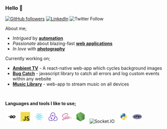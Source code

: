 ### Hello 👋

[![GitHub followers](https://img.shields.io/github/followers/hmerritt?label=hmerritt&style=social)](https://github.com/hmerritt)  [![LinkedIn](https://img.shields.io/badge/LinkedIn--_.svg?style=social&logo=linkedin)](https://www.linkedin.com/in/harry-merritt/)  ![Twitter Follow](https://img.shields.io/twitter/follow/hmrrtt?style=social)

About me;
- *Intrigued* by [__automation__](https://github.com/hmerritt/fspop)
- *Passionate* about blazing-fast [__web applications__](https://github.com/music-library/music-library)
- *In love* with [__photography__](https://merritt.es/photos/hmerritt--015-04.jpg)

Currently working on;

- [__Ambient TV__](https://github.com/hmerritt/ambient-tv) - A react-native web-app which cycles background images
- [__Bug Catch__](https://github.com/bug-catch) - javascript library to catch all errors and log custom events within any website
- [__Music Library__](https://github.com/music-library/music-library) - web-app to stream music on all devices

<br />

__Languages and tools I like to use;__

<span>
	<img title="Go" height="30" style="padding: 5px;" src="https://raw.githubusercontent.com/github/explore/80688e429a7d4ef2fca1e82350fe8e3517d3494d/topics/go/go.png" />
	<img title="JavaScript" height="30" style="padding: 5px;" src="https://raw.githubusercontent.com/github/explore/80688e429a7d4ef2fca1e82350fe8e3517d3494d/topics/javascript/javascript.png" />
	<img title="React.js"      height="30" style="padding: 5px;" src="https://raw.githubusercontent.com/github/explore/80688e429a7d4ef2fca1e82350fe8e3517d3494d/topics/react/react.png" />
	<img title="Redux.js"      height="30" style="padding: 5px;" src="https://raw.githubusercontent.com/github/explore/80688e429a7d4ef2fca1e82350fe8e3517d3494d/topics/redux/redux.png" />
	<img title="SASS"       height="30" style="padding: 5px;" src="https://raw.githubusercontent.com/github/explore/80688e429a7d4ef2fca1e82350fe8e3517d3494d/topics/sass/sass.png" />
	<img title="Node.js"     height="30" style="padding: 5px;" src="https://raw.githubusercontent.com/github/explore/80688e429a7d4ef2fca1e82350fe8e3517d3494d/topics/nodejs/nodejs.png" />
	<img title="Socket.IO"  height="30" style="padding: 5px;" src="https://rawcdn.githack.com/hmerritt/hmerritt/a36343ff88bff20084e98e6a08704b8c3dc2c1ee/assets/socketio.png" />
	<img title="Python"     height="30" style="padding: 5px;" src="https://raw.githubusercontent.com/github/explore/80688e429a7d4ef2fca1e82350fe8e3517d3494d/topics/python/python.png" />
	<img title="PHP"        height="30" style="padding: 5px;" src="https://raw.githubusercontent.com/github/explore/80688e429a7d4ef2fca1e82350fe8e3517d3494d/topics/php/php.png" />
</span>
